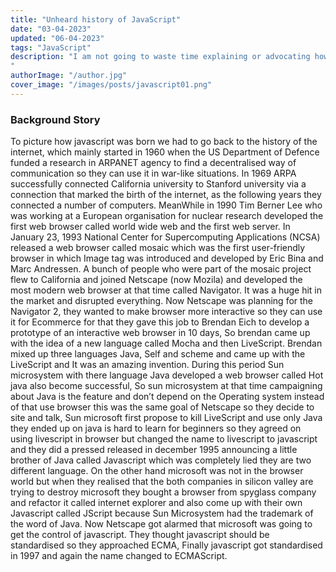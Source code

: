 ```yaml
---
title: "Unheard history of JavaScript"
date: "03-04-2023"
updated: "06-04-2023"
tags: "JavaScript"
description: "I am not going to waste time explaining or advocating how popular JavaScript is as of the current date, 03-04-2023. In this blog, we will explore the history of JavaScript, which has been neglected by most, making it an unheard-of history of JavaScript. I will cover what was happening before the birth of JS, the circumstances at that time, and what happened to JavaScript after its development.
"
authorImage: "/author.jpg"
cover_image: "/images/posts/javascript01.png"
---
```


### Background Story

To picture how javascript was born we had to go back to the history of the internet, which mainly started in 1960 when the US Department of Defence funded a research in ARPANET agency to find a decentralised way of communication so they can use it in war-like situations. In 1969 ARPA successfully connected California university to Stanford university via a connection that marked the birth of the internet, as the following years they connected a number of computers. MeanWhile in 1990 Tim Berner Lee who was working at a European organisation for nuclear research developed the first web browser called world wide web and the first web server.
In January 23, 1993 National Center for Supercomputing Applications (NCSA) released a web browser called mosaic which was the first user-friendly browser in which Image tag was introduced and developed by Eric Bina and Marc Andressen.
A bunch of people who were part of the mosaic project flew to California and joined Netscape (now Mozila) and developed the most modern web browser at that time called Navigator. It was a huge hit in the market and disrupted everything. Now Netscape was planning for the Navigator 2, they wanted to make browser more interactive so they can use it for Ecommerce for that they gave this job to Brendan Eich to develop a prototype of an interactive web browser in 10 days, So brendan came up with the idea of a new language called Mocha and then LiveScript. Brendan mixed up three languages Java, Self and scheme and came up with the LiveScript and It was an amazing invention.
During this period Sun microsystem with there language Java developed a web browser called Hot java also become successful, So sun microsystem at that time campaigning about Java is the feature and don’t depend on the Operating system instead of that use browser this was the same goal of Netscape so they decide to site and talk, Sun microsoft first propose to kill LiveScript and use only Java they ended up on java is hard to learn for beginners so they agreed on using livescript in browser but changed the name to livescript to javascript and they did a pressed released in december 1995 announcing a little brother of Java called Javascript which was completely lied they are two different language.
On the other hand microsoft was not in the browser world but when they realised that the both companies in silicon valley are trying to destroy microsoft they bought a browser from spyglass company and refactor it called internet explorer and also come up with their own Javascript called JScript because Sun Microsystem had the trademark of the word of Java.
Now Netscape got alarmed that microsoft was going to get the control of javascript. They thought javascript should be standardised so they approached ECMA, Finally javascript got standardised in 1997 and again the name changed to ECMAScript.
